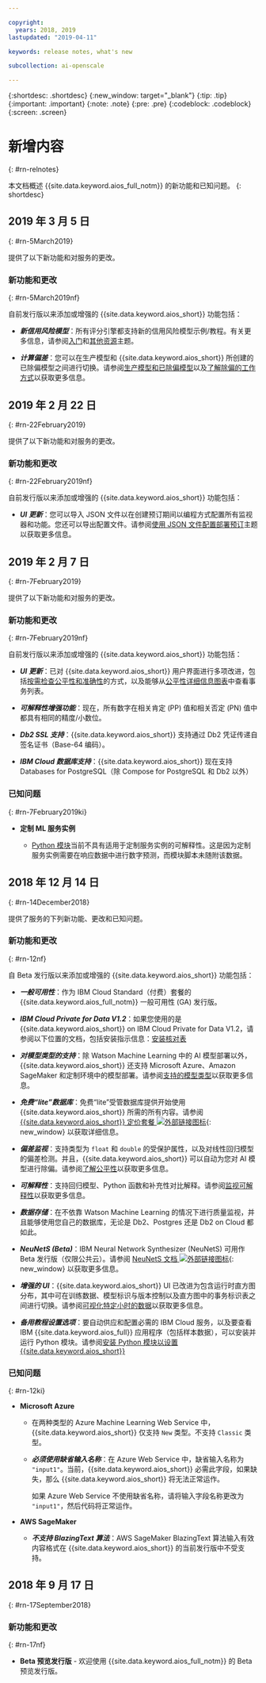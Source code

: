 ```yaml
---

copyright:
  years: 2018, 2019
lastupdated: "2019-04-11"

keywords: release notes, what's new 

subcollection: ai-openscale

---
```


{:shortdesc: .shortdesc}
{:new_window: target="_blank"}
{:tip: .tip}
{:important: .important}
{:note: .note}
{:pre: .pre}
{:codeblock: .codeblock}
{:screen: .screen}

# 新增内容
{: #rn-relnotes}

本文档概述 {{site.data.keyword.aios_full_notm}} 的新功能和已知问题。
{: shortdesc}

## 2019 年 3 月 5 日
{: #rn-5March2019}

提供了以下新功能和对服务的更改。

### 新功能和更改
{: #rn-5March2019nf}

自前发行版以来添加或增强的 {{site.data.keyword.aios_short}} 功能包括：

- __*新信用风险模型*__：所有评分引擎都支持新的信用风险模型示例/教程。有关更多信息，请参阅[入门](/docs/services/ai-openscale?topic=ai-openscale-gettingstarted#gettingstarted)和[其他资源](/docs/services/ai-openscale?topic=ai-openscale-arsc-ov#arsc-ov)主题。

- __*计算偏差*__：您可以在生产模型和 {{site.data.keyword.aios_short}} 所创建的已除偏模型之间进行切换。请参阅[生产模型和已除偏模型](/docs/services/ai-openscale?topic=ai-openscale-it-ov#it-prdb)以及[了解除偏的工作方式](/docs/services/ai-openscale?topic=ai-openscale-mf-monitor#mf-debias)以获取更多信息。

## 2019 年 2 月 22 日
{: #rn-22February2019}

提供了以下新功能和对服务的更改。

### 新功能和更改
{: #rn-22February2019nf}

自前发行版以来添加或增强的 {{site.data.keyword.aios_short}} 功能包括：

- __*UI 更新*__：您可以导入 JSON 文件以在创建预订期间以编程方式配置所有监视器和功能。您还可以导出配置文件。请参阅[使用 JSON 文件配置部署预订](/docs/services/ai-openscale?topic=ai-openscale-cf-ov)主题以获取更多信息。

## 2019 年 2 月 7 日
{: #rn-7February2019}

提供了以下新功能和对服务的更改。

### 新功能和更改
{: #rn-7February2019nf}

自前发行版以来添加或增强的 {{site.data.keyword.aios_short}} 功能包括：

- __*UI 更新*__：已对 {{site.data.keyword.aios_short}} 用户界面进行多项改进，包括[按需检查公平性和准确性](/docs/services/ai-openscale?topic=ai-openscale-it-ov#it-vdep)的方式，以及能够从[公平性详细信息图表](/docs/services/ai-openscale?topic=ai-openscale-it-ov#it-tra)中查看事务列表。

- __*可解释性增强功能*__：现在，所有数字在相关肯定 (PP) 值和相关否定 (PN) 值中都具有相同的精度/小数位。

- __*Db2 SSL 支持*__：{{site.data.keyword.aios_short}} 支持通过 Db2 凭证传递自签名证书（Base-64 编码）。

- __*IBM Cloud 数据库支持*__：{{site.data.keyword.aios_short}} 现在支持 Databases for PostgreSQL（除 Compose for PostgreSQL 和 Db2 以外）

### 已知问题
{: #rn-7February2019ki}

- **定制 ML 服务实例**

    - [Python 模块](/docs/services/ai-openscale?topic=ai-openscale-as-module)当前不具有适用于定制服务实例的可解释性。这是因为定制服务实例需要在响应数据中进行数字预测，而模块脚本未随附该数据。

## 2018 年 12 月 14 日
{: #rn-14December2018}

提供了服务的下列新功能、更改和已知问题。

### 新功能和更改
{: #rn-12nf}

自 Beta 发行版以来添加或增强的 {{site.data.keyword.aios_short}} 功能包括：

- __*一般可用性*__：作为 IBM Cloud Standard（付费）套餐的 {{site.data.keyword.aios_full_notm}} 一般可用性 (GA) 发行版。

- __*IBM Cloud Private for Data V1.2*__：如果您使用的是 {{site.data.keyword.aios_short}} on IBM Cloud Private for Data V1.2，请参阅以下位置的文档，包括安装指示信息：[安装核对表](/docs/services/ai-openscale-icp?topic=ai-openscale-icp-inst-install-icp#install)

- __*对模型类型的支持*__：除 Watson Machine Learning 中的 AI 模型部署以外，{{site.data.keyword.aios_short}} 还支持 Microsoft Azure、Amazon SageMaker 和定制环境中的模型部署。请参阅[支持的模型类型](/docs/services/ai-openscale?topic=ai-openscale-in-ov)以获取更多信息。

- __*免费“lite”数据库*__：免费“lite”受管数据库提供开始使用 {{site.data.keyword.aios_short}} 所需的所有内容。请参阅 [{{site.data.keyword.aios_short}} 定价套餐 ![外部链接图标](../../icons/launch-glyph.svg "外部链接图标")](https://{DomainName}/catalog/services/watson-openscale){: new_window} 以获取详细信息。

- __*偏差监视*__：支持类型为 `float` 和 `double` 的受保护属性，以及对线性回归模型的偏差检测。并且，{{site.data.keyword.aios_short}} 可以自动为您对 AI 模型进行除偏。请参阅[了解公平性](/docs/services/ai-openscale?topic=ai-openscale-mf-monitor)以获取更多信息。

- __*可解释性*__：支持回归模型、Python 函数和补充性对比解释。请参阅[监视可解释性](/docs/services/ai-openscale?topic=ai-openscale-ie-ov)以获取更多信息。

- __*数据存储*__：在不依靠 Watson Machine Learning 的情况下进行质量监视，并且能够使用您自己的数据库，无论是 Db2、Postgres 还是 Db2 on Cloud 都如此。

- __*NeuNetS (Beta)*__：IBM Neural Network Synthesizer (NeuNetS) 可用作 Beta 发行版（仅限公共云）。请参阅 [NeuNetS 文档 ![外部链接图标](../../icons/launch-glyph.svg "外部链接图标")](https://dataplatform.cloud.ibm.com/ml/neunets){: new_window} 以获取更多信息。

- __*增强的 UI*__：{{site.data.keyword.aios_short}} UI 已改进为包含运行时直方图分布，其中可在训练数据、模型标识与版本控制以及直方图中的事务标识表之间进行切换。请参阅[可视化特定小时的数据](/docs/services/ai-openscale?topic=ai-openscale-it-ov#it-vdet)以获取更多信息。

- __*备用教程设置选项*__：要自动供应和配置必需的 IBM Cloud 服务，以及要查看 IBM {{site.data.keyword.aios_full}} 应用程序（包括样本数据），可以安装并运行 Python 模块。请参阅[安装 Python 模块以设置 {{site.data.keyword.aios_short}}](/docs/services/ai-openscale?topic=ai-openscale-as-module)

### 已知问题
{: #rn-12ki}

- **Microsoft Azure**

    - 在两种类型的 Azure Machine Learning Web Service 中，{{site.data.keyword.aios_short}} 仅支持 `New` 类型。不支持 `Classic` 类型。

    - __*必须使用缺省输入名称*__：在 Azure Web Service 中，缺省输入名称为 `"input1"`。当前，{{site.data.keyword.aios_short}} 必需此字段，如果缺失，那么 {{site.data.keyword.aios_short}} 将无法正常运作。

      如果 Azure Web Service 不使用缺省名称，请将输入字段名称更改为 `"input1"`，然后代码将正常运作。

- **AWS SageMaker**

    - __*不支持 BlazingText 算法*__：AWS SageMaker BlazingText 算法输入有效内容格式在 {{site.data.keyword.aios_short}} 的当前发行版中不受支持。

## 2018 年 9 月 17 日
{: #rn-17September2018}

### 新功能和更改
{: #rn-17nf}

- **Beta 预览发行版** - 欢迎使用 {{site.data.keyword.aios_full_notm}} 的 Beta 预览发行版。
